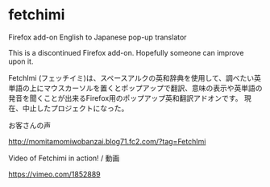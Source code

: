 # fetchimi
Firefox add-on English to Japanese pop-up translator

This is a discontinued Firefox add-on.  Hopefully someone can improve upon it.

FetchImi (フェッチイミ)は、スペースアルクの英和辞典を使用して、調べたい英単語の上にマウスカーソルを置くとポップアップで翻訳、意味の表示や英単語の発音を聞くことが出来るFirefox用のポップアップ英和翻訳アドオンです。 現在、中止したプロジェクトになった。

お客さんの声

http://momitamomiwobanzai.blog71.fc2.com/?tag=FetchImi


Video of Fetchimi in action! / 動画

https://vimeo.com/1852889
